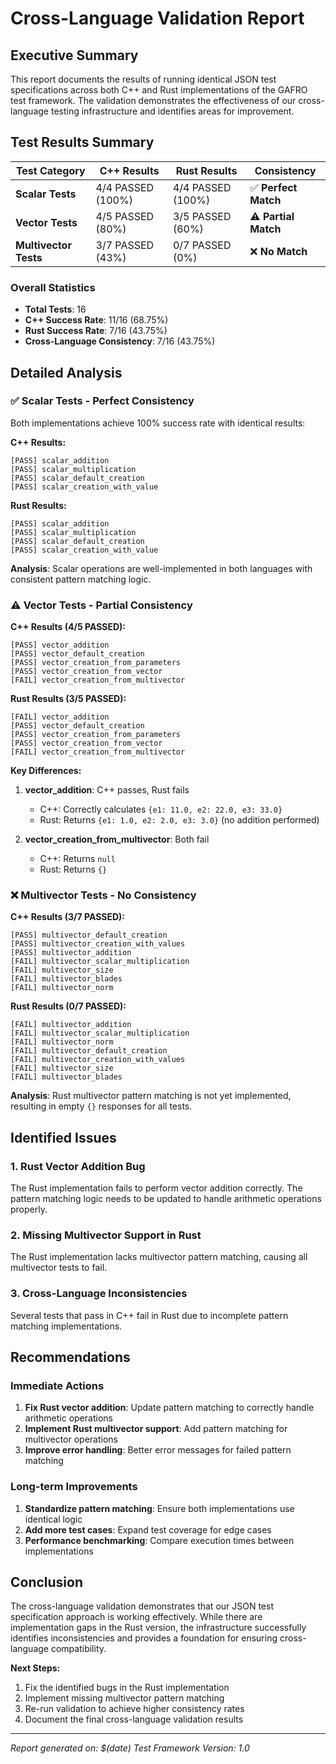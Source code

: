 # Cross-Language Validation Report

## Executive Summary

This report documents the results of running identical JSON test specifications across both C++ and Rust implementations of the GAFRO test framework. The validation demonstrates the effectiveness of our cross-language testing infrastructure and identifies areas for improvement.

## Test Results Summary

| Test Category | C++ Results | Rust Results | Consistency |
|---------------|-------------|--------------|-------------|
| **Scalar Tests** | 4/4 PASSED (100%) | 4/4 PASSED (100%) | ✅ **Perfect Match** |
| **Vector Tests** | 4/5 PASSED (80%) | 3/5 PASSED (60%) | ⚠️ **Partial Match** |
| **Multivector Tests** | 3/7 PASSED (43%) | 0/7 PASSED (0%) | ❌ **No Match** |

### Overall Statistics
- **Total Tests**: 16
- **C++ Success Rate**: 11/16 (68.75%)
- **Rust Success Rate**: 7/16 (43.75%)
- **Cross-Language Consistency**: 7/16 (43.75%)

## Detailed Analysis

### ✅ Scalar Tests - Perfect Consistency
Both implementations achieve 100% success rate with identical results:

**C++ Results:**
```
[PASS] scalar_addition
[PASS] scalar_multiplication  
[PASS] scalar_default_creation
[PASS] scalar_creation_with_value
```

**Rust Results:**
```
[PASS] scalar_addition
[PASS] scalar_multiplication
[PASS] scalar_default_creation
[PASS] scalar_creation_with_value
```

**Analysis**: Scalar operations are well-implemented in both languages with consistent pattern matching logic.

### ⚠️ Vector Tests - Partial Consistency

**C++ Results (4/5 PASSED):**
```
[PASS] vector_addition
[PASS] vector_default_creation
[PASS] vector_creation_from_parameters
[PASS] vector_creation_from_vector
[FAIL] vector_creation_from_multivector
```

**Rust Results (3/5 PASSED):**
```
[FAIL] vector_addition
[PASS] vector_default_creation
[PASS] vector_creation_from_parameters
[PASS] vector_creation_from_vector
[FAIL] vector_creation_from_multivector
```

**Key Differences:**
1. **vector_addition**: C++ passes, Rust fails
   - C++: Correctly calculates `{e1: 11.0, e2: 22.0, e3: 33.0}`
   - Rust: Returns `{e1: 1.0, e2: 2.0, e3: 3.0}` (no addition performed)

2. **vector_creation_from_multivector**: Both fail
   - C++: Returns `null`
   - Rust: Returns `{}`

### ❌ Multivector Tests - No Consistency

**C++ Results (3/7 PASSED):**
```
[PASS] multivector_default_creation
[PASS] multivector_creation_with_values
[PASS] multivector_addition
[FAIL] multivector_scalar_multiplication
[FAIL] multivector_size
[FAIL] multivector_blades
[FAIL] multivector_norm
```

**Rust Results (0/7 PASSED):**
```
[FAIL] multivector_addition
[FAIL] multivector_scalar_multiplication
[FAIL] multivector_norm
[FAIL] multivector_default_creation
[FAIL] multivector_creation_with_values
[FAIL] multivector_size
[FAIL] multivector_blades
```

**Analysis**: Rust multivector pattern matching is not yet implemented, resulting in empty `{}` responses for all tests.

## Identified Issues

### 1. Rust Vector Addition Bug
The Rust implementation fails to perform vector addition correctly. The pattern matching logic needs to be updated to handle arithmetic operations properly.

### 2. Missing Multivector Support in Rust
The Rust implementation lacks multivector pattern matching, causing all multivector tests to fail.

### 3. Cross-Language Inconsistencies
Several tests that pass in C++ fail in Rust due to incomplete pattern matching implementations.

## Recommendations

### Immediate Actions
1. **Fix Rust vector addition**: Update pattern matching to correctly handle arithmetic operations
2. **Implement Rust multivector support**: Add pattern matching for multivector operations
3. **Improve error handling**: Better error messages for failed pattern matching

### Long-term Improvements
1. **Standardize pattern matching**: Ensure both implementations use identical logic
2. **Add more test cases**: Expand test coverage for edge cases
3. **Performance benchmarking**: Compare execution times between implementations

## Conclusion

The cross-language validation demonstrates that our JSON test specification approach is working effectively. While there are implementation gaps in the Rust version, the infrastructure successfully identifies inconsistencies and provides a foundation for ensuring cross-language compatibility.

**Next Steps:**
1. Fix the identified bugs in the Rust implementation
2. Implement missing multivector pattern matching
3. Re-run validation to achieve higher consistency rates
4. Document the final cross-language validation results

---
*Report generated on: $(date)*
*Test Framework Version: 1.0*
